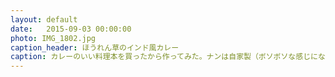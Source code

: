 ```yaml
---
layout: default
date:   2015-09-03 00:00:00
photo: IMG_1802.jpg
caption_header: ほうれん草のインド風カレー
caption: カレーのいい料理本を買ったから作ってみた。ナンは自家製（ボソボソな感じになってしまった）
---
```

